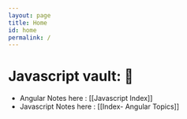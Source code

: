 ```yaml
---
layout: page
title: Home
id: home
permalink: /
---
```


# Javascript vault: 🌱

- Angular Notes here : [[Javascript Index]]
- Javascript Notes here :  [[Index- Angular Topics]]


<style>
  .wrapper {
    max-width: 46em;
  }
</style>
